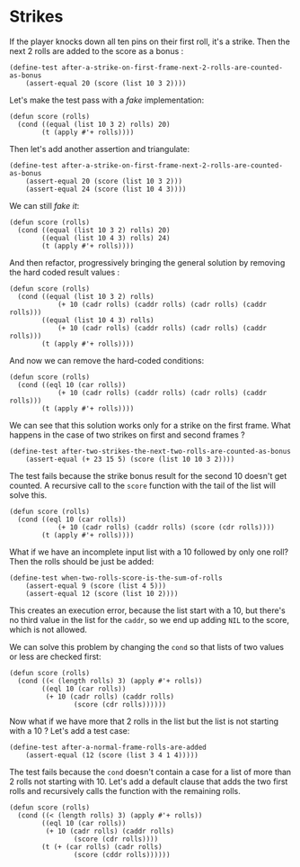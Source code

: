 # Strikes

If the player knocks down all ten pins on their first roll, it's a strike. Then the next 2 rolls are added to the score as a bonus : 

```
(define-test after-a-strike-on-first-frame-next-2-rolls-are-counted-as-bonus
    (assert-equal 20 (score (list 10 3 2))))
```

Let's make the test pass with a *fake* implementation:

```
(defun score (rolls)
  (cond ((equal (list 10 3 2) rolls) 20)
        (t (apply #'+ rolls))))
```

Then let's add another assertion and triangulate:

```
(define-test after-a-strike-on-first-frame-next-2-rolls-are-counted-as-bonus
    (assert-equal 20 (score (list 10 3 2)))
    (assert-equal 24 (score (list 10 4 3))))
```
We can still *fake it*:
```
(defun score (rolls)
  (cond ((equal (list 10 3 2) rolls) 20)
        ((equal (list 10 4 3) rolls) 24)
        (t (apply #'+ rolls))))
```
And then refactor, progressively bringing the general solution by removing the hard coded result values :
```
(defun score (rolls)
  (cond ((equal (list 10 3 2) rolls)
            (+ 10 (cadr rolls) (caddr rolls) (cadr rolls) (caddr rolls)))
        ((equal (list 10 4 3) rolls) 
            (+ 10 (cadr rolls) (caddr rolls) (cadr rolls) (caddr rolls)))
        (t (apply #'+ rolls))))
```
And now we can remove the hard-coded conditions:
```
(defun score (rolls)
  (cond ((eql 10 (car rolls))
            (+ 10 (cadr rolls) (caddr rolls) (cadr rolls) (caddr rolls)))
        (t (apply #'+ rolls))))
```
We can see that this solution works only for a strike on the first frame. What happens in the case of two strikes on first and second frames ?

```
(define-test after-two-strikes-the-next-two-rolls-are-counted-as-bonus
    (assert-equal (+ 23 15 5) (score (list 10 10 3 2))))
```
The test fails because the strike bonus result for the second 10 doesn't get counted. A recursive call to the `score` function with the tail of the list will solve this.
```
(defun score (rolls)
  (cond ((eql 10 (car rolls))
            (+ 10 (cadr rolls) (caddr rolls) (score (cdr rolls))))
        (t (apply #'+ rolls))))
```
What if we have an incomplete input list with a 10 followed by only one roll? Then the rolls should be just be added:
```
(define-test when-two-rolls-score-is-the-sum-of-rolls
    (assert-equal 9 (score (list 4 5)))
    (assert-equal 12 (score (list 10 2))))
```
This creates an execution error, because the list start with a 10, but there's no third value in the list for the `caddr`, so we end up adding `NIL` to the score, which is not allowed.

We can solve this problem by changing the `cond` so that lists of two values or less are checked first:
```
(defun score (rolls)
  (cond ((< (length rolls) 3) (apply #'+ rolls))
        ((eql 10 (car rolls))
         (+ 10 (cadr rolls) (caddr rolls)
                (score (cdr rolls))))))
```
Now what if we have more that 2 rolls in the list but the list is not starting with a 10 ? Let's add a test case:

```
(define-test after-a-normal-frame-rolls-are-added
    (assert-equal (12 (score (list 3 4 1 4)))))
```

The test fails because the `cond` doesn't contain a case for a list of more than 2 rolls not starting with 10. Let's add a default clause that adds the two first rolls and recursively calls the function with the remaining rolls.
```
(defun score (rolls)
  (cond ((< (length rolls) 3) (apply #'+ rolls))
        ((eql 10 (car rolls))
         (+ 10 (cadr rolls) (caddr rolls)
                (score (cdr rolls))))
        (t (+ (car rolls) (cadr rolls)
                (score (cddr rolls))))))
```
